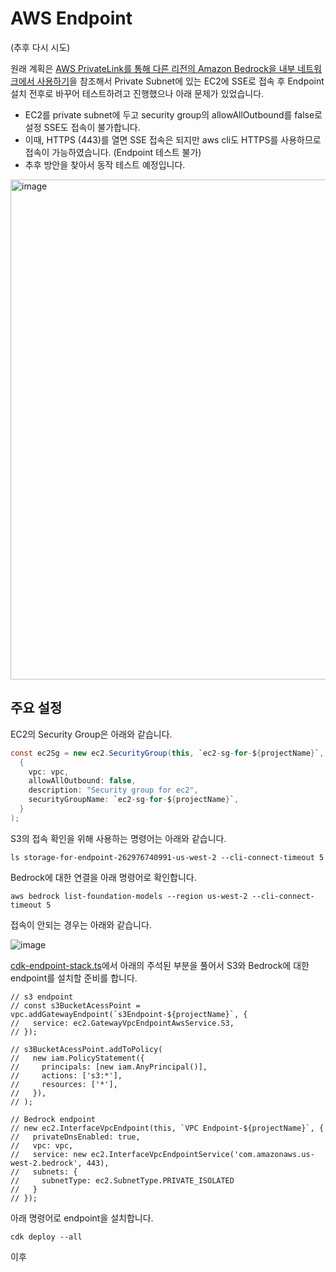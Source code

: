# AWS Endpoint

(추후 다시 시도)

원래 계획은 [AWS PrivateLink를 통해 다른 리전의 Amazon Bedrock을 내부 네트워크에서 사용하기](https://aws.amazon.com/ko/blogs/tech/cross-region-bedrock-via-private-link/)을 참조해서 Private Subnet에 있는 EC2에 SSE로 접속 후 Endpoint 설치 전후로 바꾸어 테스트하려고 진행했으나 아래 문제가 있었습니다.

- EC2를 private subnet에 두고 security group의 allowAllOutbound를 false로 설정 SSE도 접속이 불가합니다.
- 이때, HTTPS (443)를 열면 SSE 접속은 되지만 aws cli도 HTTPS를 사용하므로 접속이 가능하였습니다. (Endpoint 테스트 불가)
- 추후 방안을 찾아서 동작 테스트 예정입니다.

<img width="800" alt="image" src="https://github.com/user-attachments/assets/157efbad-fe3a-415c-a3db-80789bb613ec" />


## 주요 설정

EC2의 Security Group은 아래와 같습니다. 

```java
const ec2Sg = new ec2.SecurityGroup(this, `ec2-sg-for-${projectName}`,
  {
    vpc: vpc,
    allowAllOutbound: false,
    description: "Security group for ec2",
    securityGroupName: `ec2-sg-for-${projectName}`,
  }
);
```

S3의 접속 확인을 위해 사용하는 명령어는 아래와 같습니다. 

```text
ls storage-for-endpoint-262976740991-us-west-2 --cli-connect-timeout 5
```

Bedrock에 대한 연결을 아래 명령어로 확인합니다. 

```text
aws bedrock list-foundation-models --region us-west-2 --cli-connect-timeout 5
```

접속이 안되는 경우는 아래와 같습니다.

![image](https://github.com/user-attachments/assets/8e88961c-d244-447e-b98f-d2692b44f941)

[cdk-endpoint-stack.ts](./cdk-endpoint/cdk-endpoint-stack.ts)에서 아래의 주석된 부분을 풀어서 S3와 Bedrock에 대한 endpoint를 설치할 준비를 합니다. 

```text
// s3 endpoint
// const s3BucketAcessPoint = vpc.addGatewayEndpoint(`s3Endpoint-${projectName}`, {
//   service: ec2.GatewayVpcEndpointAwsService.S3,
// });

// s3BucketAcessPoint.addToPolicy(
//   new iam.PolicyStatement({
//     principals: [new iam.AnyPrincipal()],
//     actions: ['s3:*'],
//     resources: ['*'],
//   }),
// ); 

// Bedrock endpoint
// new ec2.InterfaceVpcEndpoint(this, `VPC Endpoint-${projectName}`, {
//   privateDnsEnabled: true,
//   vpc: vpc,
//   service: new ec2.InterfaceVpcEndpointService('com.amazonaws.us-west-2.bedrock', 443),
//   subnets: {
//     subnetType: ec2.SubnetType.PRIVATE_ISOLATED
//   }
// });
```

아래 명령어로 endpoint을 설치합니다. 

```text
cdk deploy --all
```

이후 
